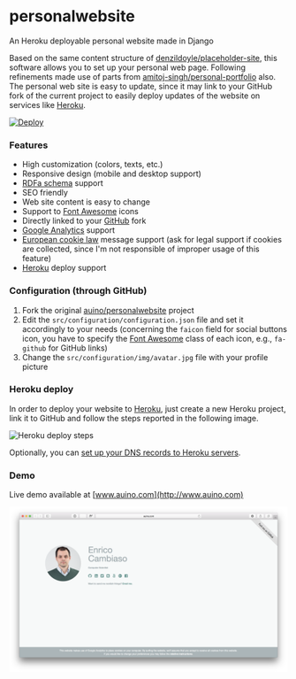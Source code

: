 # personalwebsite
An Heroku deployable personal website made in Django

Based on the same content structure of [denzildoyle/placeholder-site](https://github.com/denzildoyle/placeholder-site), this software allows you to set up your personal web page.
Following refinements made use of parts from [amitoj-singh/personal-portfolio](https://github.com/amitoj-singh/personal-portfolio) also.
The personal web site is easy to update, since it may link to your GitHub fork of the current project to easily deploy updates of the website on services like [Heroku](https://heroku.com).

[![Deploy](https://www.herokucdn.com/deploy/button.png)](https://heroku.com/deploy)

### Features ###
 * High customization (colors, texts, etc.)
 * Responsive design (mobile and desktop support)
 * [RDFa schema](http://www.data-vocabulary.org) support
 * SEO friendly
 * Web site content is easy to change
 * Support to [Font Awesome](https://fontawesome.com) icons
 * Directly linked to your [GitHub](https://github.com) fork
 * [Google Analytics](https://analytics.google.com) support
 * [European cookie law](http://ec.europa.eu/ipg/basics/legal/cookies/index_en.htm) message support (ask for legal support if cookies are collected, since I'm not responsible of improper usage of this feature)
 * [Heroku](https://heroku.com) deploy support

### Configuration (through GitHub) ###
 1. Fork the original [auino/personalwebsite](https://github.com/auino/personalwebsite) project
 2. Edit the `src/configuration/configuration.json` file and set it accordingly to your needs (concerning the `faicon` field for social buttons icon, you have to specify the [Font Awesome](https://fontawesome.com) class of each icon, e.g., `fa-github` for GitHub links)
 3. Change the `src/configuration/img/avatar.jpg` file with your profile picture
 
### Heroku deploy ###
In order to deploy your website to [Heroku](https://heroku.com), just create a new Heroku project, link it to GitHub and follow the steps reported in the following image.

![Heroku deploy steps](https://raw.githubusercontent.com/auino/personalwebsite/master/media/heroku_deploy.gif)

Optionally, you can [set up your DNS records to Heroku servers](https://devcenter.heroku.com/articles/custom-domains).

### Demo ###
Live demo available at [www.auino.com](http://www.auino.com)

![Demo screenshot](https://raw.githubusercontent.com/auino/personalwebsite/master/media/screenshot.png)
